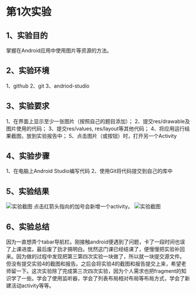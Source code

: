 # 第1次实验

## 1、实验目的
掌握在Android应用中使用图片等资源的方法。

## 2、实验环境

1、github 
2、git
3、andriod-studio

## 3、实验要求
1、在界面上显示至少一张图片（按照自己的题目添加）；
2、提交res/drawable及图片使用的代码；
3、提交res/values, res/layout等其他代码；
4、将应用运行结果截图，放到实验报告中；
5、点击图片（或按钮）时，打开另一个Activity

## 4、实验步骤

1、在电脑上Android Studio编写代码
2、使用Git将代码提交到自己的库中

## 5、实验结果
![实验截图](https://github.com/GhostITS/android-labs-2018/blob/master/soft1614080902109/%E7%AC%AC%E4%B8%89%E6%AC%A1%E5%AE%9E%E9%AA%8C%E5%9B%BE%E7%89%871.png?raw=true
)
点击红箭头指向的加号会新增一个activity。
![实验截图](https://github.com/GhostITS/android-labs-2018/blob/master/soft1614080902109/%E7%AC%AC%E4%B8%89%E6%AC%A1%E5%AE%9E%E9%AA%8C%E5%9B%BE%E7%89%872.png?raw=true)
## 6、实验总结
因为一直想弄个tabar导航栏。刚接触android便遇到了问题，卡了一段时间也误了上课进度。最后废了劲才搞明白。恍然这门课已经结课了，便慢慢把实验补回来。因为做的过程中发现把第三第四次实验一块做了，所以就一块提交源文件。
但没有提交实验4的截图和报告。之后会将实验4的截图和报告提交上来，希望老师留一下。这次实验除了完成第三次四次实验，因为个人需求也把fragment的知识学了一些。学会了使用监听器，学会了列表布局相对布局等布局方式，学会了新建活动activity等等。
